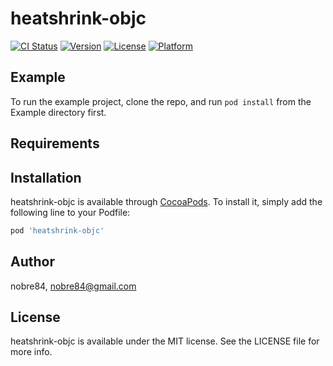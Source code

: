 # heatshrink-objc

[![CI Status](http://img.shields.io/travis/nobre84/heatshrink-objc.svg?style=flat)](https://travis-ci.org/nobre84/heatshrink-objc)
[![Version](https://img.shields.io/cocoapods/v/heatshrink-objc.svg?style=flat)](http://cocoapods.org/pods/heatshrink-objc)
[![License](https://img.shields.io/cocoapods/l/heatshrink-objc.svg?style=flat)](http://cocoapods.org/pods/heatshrink-objc)
[![Platform](https://img.shields.io/cocoapods/p/heatshrink-objc.svg?style=flat)](http://cocoapods.org/pods/heatshrink-objc)

## Example

To run the example project, clone the repo, and run `pod install` from the Example directory first.

## Requirements

## Installation

heatshrink-objc is available through [CocoaPods](http://cocoapods.org). To install
it, simply add the following line to your Podfile:

```ruby
pod 'heatshrink-objc'
```

## Author

nobre84, nobre84@gmail.com

## License

heatshrink-objc is available under the MIT license. See the LICENSE file for more info.
